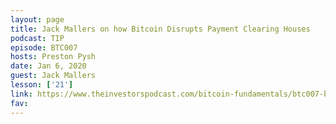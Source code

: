 ```yaml
---
layout: page
title: Jack Mallers on how Bitcoin Disrupts Payment Clearing Houses
podcast: TIP
episode: BTC007
hosts: Preston Pysh
date: Jan 6, 2020
guest: Jack Mallers
lesson: ['21']
link: https://www.theinvestorspodcast.com/bitcoin-fundamentals/btc007-bitcoin-disrupting-payment-clearing-houses-w-jack-mallers/
fav: 
---
```


